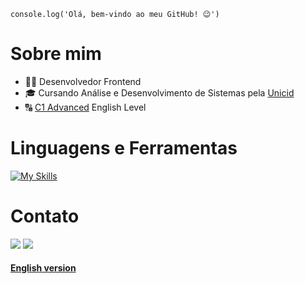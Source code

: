 ```
console.log('Olá, bem-vindo ao meu GitHub! 😉')
```

# Sobre mim
- 👨‍💻 Desenvolvedor Frontend
- 🎓 Cursando Análise e Desenvolvimento de Sistemas pela [Unicid](https://www.unicid.edu.br/)
- 🔠 [C1 Advanced](https://cert.efset.org/jd3519) English Level

# Linguagens e Ferramentas
[![My Skills](https://skillicons.dev/icons?i=js,html,css,mysql,git)](https://skillicons.dev)

# Contato
<a href="https://www.linkedin.com/in/thomas-moisesf/" target="_blank"><img src="https://img.shields.io/badge/LinkedIn-0077B5?style=for-the-badge&logo=linkedin&logoColor=white"></a>
<a href="mailto:mailto:thomasmoisesf@gmail.com"><img src="https://img.shields.io/badge/gmail-%23DD0031.svg?&style=for-the-badge&logo=gmail&logoColor=white"></a>

#### [English version](https://github.com/thomasmfx/thomasmfx/blob/main/README-en.md)
